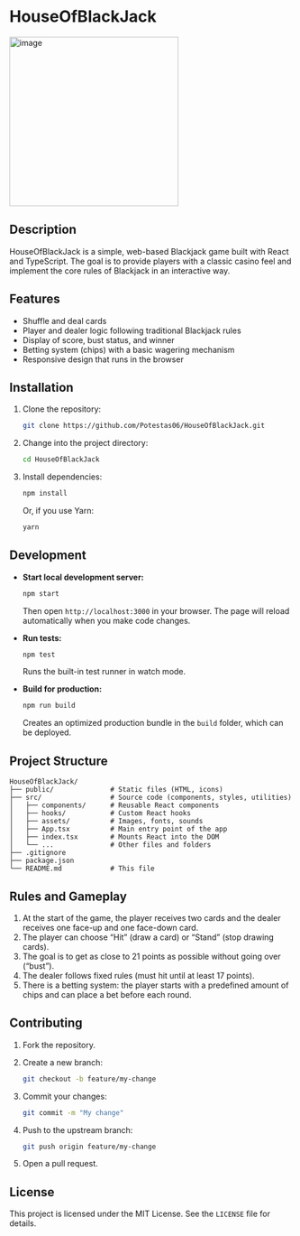 # HouseOfBlackJack
<img src="https://github.com/user-attachments/assets/0745cea0-ea6c-4864-895f-f3cc227d2af9" alt="image" width="300">




## Description

HouseOfBlackJack is a simple, web-based Blackjack game built with React and TypeScript. The goal is to provide players with a classic casino feel and implement the core rules of Blackjack in an interactive way.

## Features

* Shuffle and deal cards
* Player and dealer logic following traditional Blackjack rules
* Display of score, bust status, and winner
* Betting system (chips) with a basic wagering mechanism
* Responsive design that runs in the browser

## Installation

1. Clone the repository:

   ```bash
   git clone https://github.com/Potestas06/HouseOfBlackJack.git
   ```
2. Change into the project directory:

   ```bash
   cd HouseOfBlackJack
   ```
3. Install dependencies:

   ```bash
   npm install
   ```

   Or, if you use Yarn:

   ```bash
   yarn
   ```

## Development

* **Start local development server:**

  ```bash
  npm start
  ```

  Then open `http://localhost:3000` in your browser. The page will reload automatically when you make code changes.

* **Run tests:**

  ```bash
  npm test
  ```

  Runs the built-in test runner in watch mode.

* **Build for production:**

  ```bash
  npm run build
  ```

  Creates an optimized production bundle in the `build` folder, which can be deployed.

## Project Structure

```
HouseOfBlackJack/
├── public/              # Static files (HTML, icons)
├── src/                 # Source code (components, styles, utilities)
│   ├── components/      # Reusable React components
│   ├── hooks/           # Custom React hooks
│   ├── assets/          # Images, fonts, sounds
│   ├── App.tsx          # Main entry point of the app
│   ├── index.tsx        # Mounts React into the DOM
│   └── ...              # Other files and folders
├── .gitignore
├── package.json
└── README.md            # This file
```

## Rules and Gameplay

1. At the start of the game, the player receives two cards and the dealer receives one face-up and one face-down card.
2. The player can choose “Hit” (draw a card) or “Stand” (stop drawing cards).
3. The goal is to get as close to 21 points as possible without going over (“bust”).
4. The dealer follows fixed rules (must hit until at least 17 points).
5. There is a betting system: the player starts with a predefined amount of chips and can place a bet before each round.

## Contributing

1. Fork the repository.
2. Create a new branch:

   ```bash
   git checkout -b feature/my-change
   ```
3. Commit your changes:

   ```bash
   git commit -m "My change"
   ```
4. Push to the upstream branch:

   ```bash
   git push origin feature/my-change
   ```
5. Open a pull request.

## License

This project is licensed under the MIT License. See the `LICENSE` file for details.
